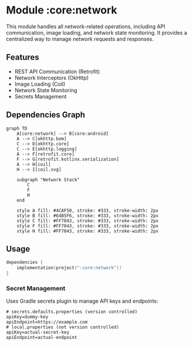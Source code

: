# Module :core:network

This module handles all network-related operations, including API communication, image loading, and
network state monitoring. It provides a centralized way to manage network requests and responses.

## Features

- REST API Communication (Retrofit)
- Network Interceptors (OkHttp)
- Image Loading (Coil)
- Network State Monitoring
- Secrets Management

## Dependencies Graph

```mermaid
graph TD
    A[core:network] --> B[core:android]
    A --> C[okhttp.bom]
    C --> D[okhttp.core]
    C --> E[okhttp.logging]
    A --> F[retrofit.core]
    F --> G[retrofit.kotlinx.serialization]
    A --> H[coil]
    H --> I[coil.svg]

    subgraph "Network Stack"
        C
        F
        H
    end

    style A fill: #4CAF50, stroke: #333, stroke-width: 2px
    style B fill: #64B5F6, stroke: #333, stroke-width: 2px
    style C fill: #FF7043, stroke: #333, stroke-width: 2px
    style F fill: #FF7043, stroke: #333, stroke-width: 2px
    style H fill: #FF7043, stroke: #333, stroke-width: 2px
```

## Usage

```kotlin
dependencies {
    implementation(project(":core:network"))
}
```

### Secret Management

Uses Gradle secrets plugin to manage API keys and endpoints:

```properties
# secrets.defaults.properties (version controlled)
apiKey=dummy-key
apiEndpoint=https://example.com
# local.properties (not version controlled)
apiKey=actual-secret-key
apiEndpoint=actual-endpoint
```
